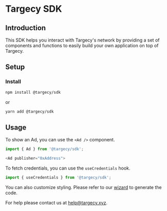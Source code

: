 # Targecy SDK

## Introduction

This SDK helps you interact with Targecy's network by providing a set of components and functions to easily build your own application on top of Targecy.

## Setup

### Install

```bash
npm install @targecy/sdk
```

or

```bash
yarn add @targecy/sdk
```

## Usage

To show an Ad, you can use the `<Ad />` component.

```javascript
import { Ad } from '@targecy/sdk';

<Ad publisher="0xAddress">
```

To fetch credentials, you can use the `useCredentials` hook.

```javascript
import { useCredentials } from '@targecy/sdk';
```

You can also customize styling. Please refer to our [wizard](https://app.targecy.xyz/wizard) to generate the code.

For help please contact us at [help@targecy.xyz](mailto:help@targecy.xyz).
